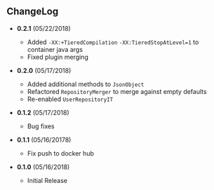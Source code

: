 ## ChangeLog

* **0.2.1** (05/22/2018)
  - Added `-XX:+TieredCompilation` `-XX:TieredStopAtLevel=1` to container java args
  - Fixed plugin merging 

* **0.2.0** (05/17/2018)
  - Added additional methods to `JsonObject`
  - Refactored `RepositoryMerger` to merge against empty defaults
  - Re-enabled `UserRepositoryIT` 

* **0.1.2** (05/17/2018)
  - Bug fixes

* **0.1.1** (05/16/20178)
  - Fix push to docker hub
  
* **0.1.0** (05/16/2018)
  - Initial Release

